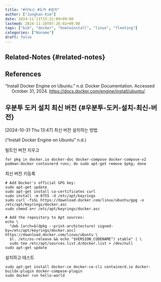 ```yaml
---
title: "#리눅스 #도커 #설치"
author: ["Junghan Kim"]
date: 2024-11-11T15:22:00+09:00
lastmod: 2024-11-20T07:26:02+09:00
tags: ["bib", "docker", "howtoinstall", "linux", "fleeting"]
categories: ["Noname"]
draft: false
---
```


<!--more-->


## Related-Notes {#related-notes}

## References

<style>.csl-entry{text-indent: -1.5em; margin-left: 1.5em;}</style><div class="csl-bib-body">
  <div class="csl-entry">“Install Docker Engine on Ubuntu.” n.d. Docker Documentation. Accessed October 31, 2024. <a href="https://docs.docker.com/engine/install/ubuntu/">https://docs.docker.com/engine/install/ubuntu/</a>.</div>
</div>


## 우분투 도커 설치 최신 버전 {#우분투-도커-설치-최신-버전}

<span class="timestamp-wrapper"><span class="timestamp">[2024-10-31 Thu 13:47]</span></span> 최신 버전 설치하는 방법

(“Install Docker Engine on Ubuntu” n.d.)

빌트인 버전 지우고

```shell
for pkg in docker.io docker-doc docker-compose docker-compose-v2 podman-docker containerd runc; do sudo apt-get remove $pkg; done
```

최신 버전 키등록

```shell
# Add Docker's official GPG key:
sudo apt-get update
sudo apt-get install ca-certificates curl
sudo install -m 0755 -d /etc/apt/keyrings
sudo curl -fsSL https://download.docker.com/linux/ubuntu/gpg -o /etc/apt/keyrings/docker.asc
sudo chmod a+r /etc/apt/keyrings/docker.asc

# Add the repository to Apt sources:
echo \
  "deb [arch=$(dpkg --print-architecture) signed-by=/etc/apt/keyrings/docker.asc] https://download.docker.com/linux/ubuntu \
  $(. /etc/os-release && echo "$VERSION_CODENAME") stable" | \
  sudo tee /etc/apt/sources.list.d/docker.list > /dev/null
sudo apt-get update
```

설치하고 테스트

```shell
sudo apt-get install docker-ce docker-ce-cli containerd.io docker-buildx-plugin docker-compose-plugin
sudo docker run hello-world
```
